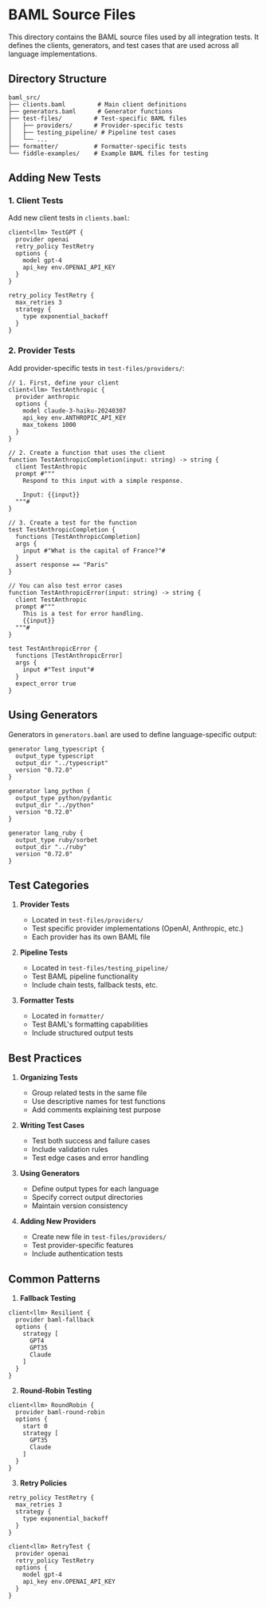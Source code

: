 # BAML Source Files

This directory contains the BAML source files used by all integration tests. It defines the clients, generators, and test cases that are used across all language implementations.

## Directory Structure

```
baml_src/
├── clients.baml         # Main client definitions
├── generators.baml      # Generator functions
├── test-files/         # Test-specific BAML files
│   ├── providers/      # Provider-specific tests
│   ├── testing_pipeline/ # Pipeline test cases
│   └── ...
├── formatter/          # Formatter-specific tests
└── fiddle-examples/    # Example BAML files for testing
```

## Adding New Tests

### 1. Client Tests
Add new client tests in `clients.baml`:
```baml
client<llm> TestGPT {
  provider openai
  retry_policy TestRetry
  options {
    model gpt-4
    api_key env.OPENAI_API_KEY
  }
}

retry_policy TestRetry {
  max_retries 3
  strategy {
    type exponential_backoff
  }
}
```

### 2. Provider Tests
Add provider-specific tests in `test-files/providers/`:
```baml
// 1. First, define your client
client<llm> TestAnthropic {
  provider anthropic
  options {
    model claude-3-haiku-20240307
    api_key env.ANTHROPIC_API_KEY
    max_tokens 1000
  }
}

// 2. Create a function that uses the client
function TestAnthropicCompletion(input: string) -> string {
  client TestAnthropic
  prompt #"""
    Respond to this input with a simple response.

    Input: {{input}}
  """#
}

// 3. Create a test for the function
test TestAnthropicCompletion {
  functions [TestAnthropicCompletion]
  args {
    input #"What is the capital of France?"#
  }
  assert response == "Paris"
}

// You can also test error cases
function TestAnthropicError(input: string) -> string {
  client TestAnthropic
  prompt #"""
    This is a test for error handling.
    {{input}}
  """#
}

test TestAnthropicError {
  functions [TestAnthropicError]
  args {
    input #"Test input"#
  }
  expect_error true
}
```

## Using Generators

Generators in `generators.baml` are used to define language-specific output:

```baml
generator lang_typescript {
  output_type typescript
  output_dir "../typescript"
  version "0.72.0"
}

generator lang_python {
  output_type python/pydantic
  output_dir "../python"
  version "0.72.0"
}

generator lang_ruby {
  output_type ruby/sorbet
  output_dir "../ruby"
  version "0.72.0"
}
```

## Test Categories

1. **Provider Tests**
   - Located in `test-files/providers/`
   - Test specific provider implementations (OpenAI, Anthropic, etc.)
   - Each provider has its own BAML file

2. **Pipeline Tests**
   - Located in `test-files/testing_pipeline/`
   - Test BAML pipeline functionality
   - Include chain tests, fallback tests, etc.

3. **Formatter Tests**
   - Located in `formatter/`
   - Test BAML's formatting capabilities
   - Include structured output tests


## Best Practices

1. **Organizing Tests**
   - Group related tests in the same file
   - Use descriptive names for test functions
   - Add comments explaining test purpose

2. **Writing Test Cases**
   - Test both success and failure cases
   - Include validation rules
   - Test edge cases and error handling

3. **Using Generators**
   - Define output types for each language
   - Specify correct output directories
   - Maintain version consistency

4. **Adding New Providers**
   - Create new file in `test-files/providers/`
   - Test provider-specific features
   - Include authentication tests

## Common Patterns

1. **Fallback Testing**
```baml
client<llm> Resilient {
  provider baml-fallback
  options {
    strategy [
      GPT4
      GPT35
      Claude
    ]
  }
}
```

2. **Round-Robin Testing**
```baml
client<llm> RoundRobin {
  provider baml-round-robin
  options {
    start 0
    strategy [
      GPT35
      Claude
    ]
  }
}
```

3. **Retry Policies**
```baml
retry_policy TestRetry {
  max_retries 3
  strategy {
    type exponential_backoff
  }
}

client<llm> RetryTest {
  provider openai
  retry_policy TestRetry
  options {
    model gpt-4
    api_key env.OPENAI_API_KEY
  }
}
```